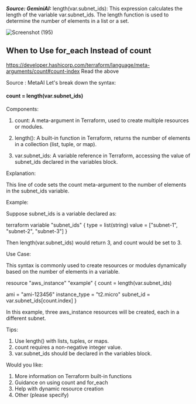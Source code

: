 ***Source: GeminiAI:*** length(var.subnet_ids): This expression calculates the length of the variable var.subnet_ids. The length function is used to determine the number of elements in a list or a set.

![Screenshot (195)](https://github.com/user-attachments/assets/33db40fe-7808-47e4-86a0-3cf793c9f1a2)


## When to Use for_each Instead of count
https://developer.hashicorp.com/terraform/language/meta-arguments/count#count-index
Read the above


Source : MetaAI
Let's break down the syntax:

#### count = length(var.subnet_ids)

Components:

1. count: A meta-argument in Terraform, used to create multiple resources or modules.

2. length(): A built-in function in Terraform, returns the number of elements in a collection (list, tuple, or map).

3. var.subnet_ids: A variable reference in Terraform, accessing the value of subnet_ids declared in the variables block.

Explanation:

This line of code sets the count meta-argument to the number of elements in the subnet_ids variable.

Example:

Suppose subnet_ids is a variable declared as:


terraform
variable "subnet_ids" {
  type = list(string)
  value = ["subnet-1", "subnet-2", "subnet-3"]
}


Then length(var.subnet_ids) would return 3, and count would be set to 3.

Use Case:

This syntax is commonly used to create resources or modules dynamically based on the number of elements in a variable.



resource "aws_instance" "example" {
  count = length(var.subnet_ids)

  ami           = "ami-123456"
  instance_type = "t2.micro"
  subnet_id     = var.subnet_ids[count.index]
}


In this example, three aws_instance resources will be created, each in a different subnet.

Tips:

1. Use length() with lists, tuples, or maps.
2. count requires a non-negative integer value.
3. var.subnet_ids should be declared in the variables block.

Would you like:

1. More information on Terraform built-in functions
2. Guidance on using count and for_each
3. Help with dynamic resource creation
4. Other (please specify)
